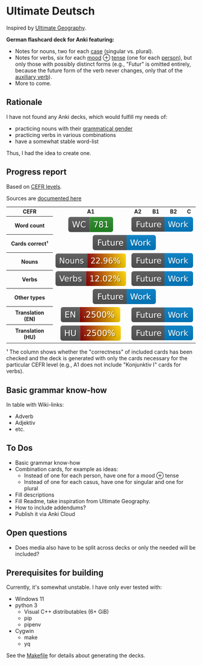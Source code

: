 # Ultimate Deutsch

Inspired by [Ultimate Geography](https://github.com/anki-geo/ultimate-geography/).

**German flashcard deck for Anki featuring:**

- Notes for nouns, two for each [case](https://en.wikipedia.org/wiki/Grammatical_case) (singular vs. plural).
- Notes for verbs, six for each [mood](https://en.wikipedia.org/wiki/Grammatical_mood) ⊕ [tense](https://en.wikipedia.org/wiki/Grammatical_tense) (one for each [person](https://en.wikipedia.org/wiki/Grammatical_person)),
  but only those with possibly distinct forms (e.g., "Futur" is omitted entirely, because the future form of the verb never changes,
  only that of the [auxiliary verb](https://en.wikipedia.org/wiki/Auxiliary_verb)).
- More to come.

## Rationale

I have not found any Anki decks, which would fulfill my needs of:

- practicing nouns with their [grammatical gender](https://en.wikipedia.org/wiki/Grammatical_gender)
- practicing verbs in various combinations
- have a somewhat stable word-list

Thus, I had the idea to create one.

## Progress report

Based on [CEFR levels](https://coe.int/en/web/common-european-framework-reference-languages/level-descriptions).

Sources are [documented here](./sources/word-lists.md)

<table style="text-align:center;">
  <tr>
    <th>CEFR</th>
    <th>A1</th>
    <th>A2</th>
    <th>B1</th>
    <th>B2</th>
    <th>C</th>
  </tr>
  <tr>
    <th>Word count</th>
    <td><a href="sources/word-lists/a1/addendum.md"><img  alt="Word list A1" src="https://raw.githubusercontent.com/AFulgens/ultimate-deutsch/badges/badges/a1/word-count.svg"/></a></td>
    <td colspan="4"><a href="#to-dos"><img alt="Future work" src="https://raw.githubusercontent.com/AFulgens/ultimate-deutsch/badges/badges/Future-Work-blue.svg"/></a></td>
  </tr>
  <tr>
    <th>Cards correct¹</th>
    <td colspan="5"><a href="#to-dos"><img alt="Future work" src="https://raw.githubusercontent.com/AFulgens/ultimate-deutsch/badges/badges/Future-Work-blue.svg"/></a></td>
  </tr>
  <tr>
    <th>Nouns</th>
    <td><img alt="Noun progress A1" src="https://raw.githubusercontent.com/AFulgens/ultimate-deutsch/badges/badges/a1/noun-progress.svg"/></td>
    <td colspan="4"><a href="#to-dos"><img alt="Future work" src="https://raw.githubusercontent.com/AFulgens/ultimate-deutsch/badges/badges/Future-Work-blue.svg"/></a></td>
  </tr>
  <tr>
    <th>Verbs</th>
    <td><img alt="Verb progress A1" src="https://raw.githubusercontent.com/AFulgens/ultimate-deutsch/badges/badges/a1/verb-progress.svg"/></td>
    <td colspan="4"><a href="#to-dos"><img alt="Future work" src="https://raw.githubusercontent.com/AFulgens/ultimate-deutsch/badges/badges/Future-Work-blue.svg"/></a></td>
  </tr>
  <tr>
    <th>Other types</th>
    <td colspan="5"><a href="#to-dos"><img alt="Future work" src="https://raw.githubusercontent.com/AFulgens/ultimate-deutsch/badges/badges/Future-Work-blue.svg"/></a></td>
  </tr>
  <tr>
    <th>Translation (EN)</th>
    <td><img alt="English translation progress A1" src="https://raw.githubusercontent.com/AFulgens/ultimate-deutsch/badges/badges/a1/translation-en-progress.svg"/></td>
    <td colspan="4"><a href="#to-dos"><img alt="Future work" src="https://raw.githubusercontent.com/AFulgens/ultimate-deutsch/badges/badges/Future-Work-blue.svg"/></a></td>
  </tr>
  <tr>
    <th>Translation (HU)</th>
    <td><img alt="Hungarian translation progress A1" src="https://raw.githubusercontent.com/AFulgens/ultimate-deutsch/badges/badges/a1/translation-hu-progress.svg"/></td>
    <td colspan="4"><a href="#to-dos"><img alt="Future work" src="https://raw.githubusercontent.com/AFulgens/ultimate-deutsch/badges/badges/Future-Work-blue.svg"/></a></td>
  </tr>
</table>

¹ The column shows whether the "correctness" of included cards has been checked and the deck is generated with only the
cards necessary for the particular CEFR level (e.g., A1 does not include "Konjunktiv I" cards for verbs).

## Basic grammar know-how

In table with Wiki-links:

- Adverb
- Adjektiv
- etc.

## To Dos

- Basic grammar know-how
- Combination cards, for example as ideas:
  - Instead of one for each person, have one for a mood ⊕ tense
  - Instead of one for each casus, have one for singular and one for plural
- Fill descriptions
- Fill Readme, take inspiration from Ultimate Geography.
- How to include addendums?
- Publish it via Anki Cloud

## Open questions

- Does media also have to be split across decks or only the needed will be included?

## Prerequisites for building

Currently, it's somewhat unstable. I have only ever tested with:

- Windows 11
- python 3
  - Visual C++ distributables (6+ GiB)
  - pip
  - pipenv
- Cygwin
  - make
  - yq

See the [Makefile](./Makefile) for details about generating the decks.
